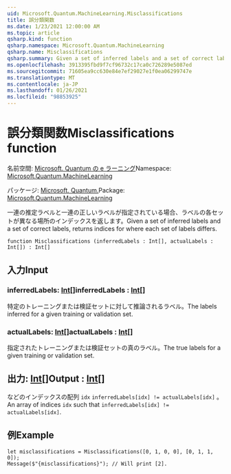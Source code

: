 ```yaml
---
uid: Microsoft.Quantum.MachineLearning.Misclassifications
title: 誤分類関数
ms.date: 1/23/2021 12:00:00 AM
ms.topic: article
qsharp.kind: function
qsharp.namespace: Microsoft.Quantum.MachineLearning
qsharp.name: Misclassifications
qsharp.summary: Given a set of inferred labels and a set of correct labels, returns indices for where each set of labels differs.
ms.openlocfilehash: 3913395fbd9f7cf96732c17ca0c726289e5087ed
ms.sourcegitcommit: 71605ea9cc630e84e7ef29027e1f0ea06299747e
ms.translationtype: MT
ms.contentlocale: ja-JP
ms.lasthandoff: 01/26/2021
ms.locfileid: "98853925"
---
```

# <a name="misclassifications-function"></a><span data-ttu-id="d161c-102">誤分類関数</span><span class="sxs-lookup"><span data-stu-id="d161c-102">Misclassifications function</span></span>

<span data-ttu-id="d161c-103">名前空間: [Microsoft. Quantum の e ラーニング](xref:Microsoft.Quantum.MachineLearning)</span><span class="sxs-lookup"><span data-stu-id="d161c-103">Namespace: [Microsoft.Quantum.MachineLearning](xref:Microsoft.Quantum.MachineLearning)</span></span>

<span data-ttu-id="d161c-104">パッケージ: [Microsoft. Quantum.](https://nuget.org/packages/Microsoft.Quantum.MachineLearning)</span><span class="sxs-lookup"><span data-stu-id="d161c-104">Package: [Microsoft.Quantum.MachineLearning](https://nuget.org/packages/Microsoft.Quantum.MachineLearning)</span></span>


<span data-ttu-id="d161c-105">一連の推定ラベルと一連の正しいラベルが指定されている場合、ラベルの各セットが異なる場所のインデックスを返します。</span><span class="sxs-lookup"><span data-stu-id="d161c-105">Given a set of inferred labels and a set of correct labels, returns indices for where each set of labels differs.</span></span>

```qsharp
function Misclassifications (inferredLabels : Int[], actualLabels : Int[]) : Int[]
```


## <a name="input"></a><span data-ttu-id="d161c-106">入力</span><span class="sxs-lookup"><span data-stu-id="d161c-106">Input</span></span>

### <a name="inferredlabels--int"></a><span data-ttu-id="d161c-107">inferredLabels: [Int](xref:microsoft.quantum.lang-ref.int)[]</span><span class="sxs-lookup"><span data-stu-id="d161c-107">inferredLabels : [Int](xref:microsoft.quantum.lang-ref.int)[]</span></span>

<span data-ttu-id="d161c-108">特定のトレーニングまたは検証セットに対して推論されるラベル。</span><span class="sxs-lookup"><span data-stu-id="d161c-108">The labels inferred for a given training or validation set.</span></span>


### <a name="actuallabels--int"></a><span data-ttu-id="d161c-109">actualLabels: [Int](xref:microsoft.quantum.lang-ref.int)[]</span><span class="sxs-lookup"><span data-stu-id="d161c-109">actualLabels : [Int](xref:microsoft.quantum.lang-ref.int)[]</span></span>

<span data-ttu-id="d161c-110">指定されたトレーニングまたは検証セットの真のラベル。</span><span class="sxs-lookup"><span data-stu-id="d161c-110">The true labels for a given training or validation set.</span></span>



## <a name="output--int"></a><span data-ttu-id="d161c-111">出力: [Int](xref:microsoft.quantum.lang-ref.int)[]</span><span class="sxs-lookup"><span data-stu-id="d161c-111">Output : [Int](xref:microsoft.quantum.lang-ref.int)[]</span></span>

<span data-ttu-id="d161c-112">などのインデックスの配列 `idx` `inferredLabels[idx] != actualLabels[idx]` 。</span><span class="sxs-lookup"><span data-stu-id="d161c-112">An array of indices `idx` such that `inferredLabels[idx] != actualLabels[idx]`.</span></span>

## <a name="example"></a><span data-ttu-id="d161c-113">例</span><span class="sxs-lookup"><span data-stu-id="d161c-113">Example</span></span>

```qsharp
let misclassifications = Misclassifications([0, 1, 0, 0], [0, 1, 1, 0]);
Message($"{misclassifications}"); // Will print [2].
```